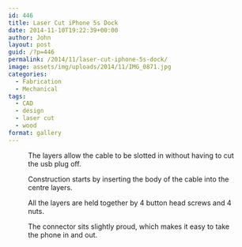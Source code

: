 ```yaml
---
id: 446
title: Laser Cut iPhone 5s Dock
date: 2014-11-10T19:22:39+00:00
author: John
layout: post
guid: /?p=446
permalink: /2014/11/laser-cut-iphone-5s-dock/
image: assets/img/uploads/2014/11/IMG_0871.jpg
categories:
  - Fabrication
  - Mechanical
tags:
  - CAD
  - design
  - laser cut
  - wood
format: gallery
---
```


<figure class='gallery-item'> 
<img src="/assets/img/uploads/2014/11/DSC_0081.jpg" class="attachment-thumbnail size-thumbnail" alt="" loading="lazy" aria-describedby="gallery-9-448" />
<figcaption class='wp-caption-text gallery-caption' id='gallery-9-448'> The layers allow the cable to be slotted in without having to cut the usb plug off. </figcaption></figure><figure class='gallery-item'> 

<img src="/assets/img/uploads/2014/11/DSC_0082.jpg" class="attachment-thumbnail size-thumbnail" alt="" loading="lazy" aria-describedby="gallery-9-449" />
<figcaption class='wp-caption-text gallery-caption' id='gallery-9-449'> Construction starts by inserting the body of the cable into the centre layers. </figcaption></figure><figure class='gallery-item'> 

<img src="/assets/img/uploads/2014/11/DSC_0083.jpg" class="attachment-thumbnail size-thumbnail" alt="" loading="lazy" aria-describedby="gallery-9-450" />
<figcaption class='wp-caption-text gallery-caption' id='gallery-9-450'> All the layers are held together by 4 button head screws and 4 nuts. </figcaption></figure><figure class='gallery-item'> 

<img src="/assets/img/uploads/2014/11/IMG_0871.jpg" class="attachment-thumbnail size-thumbnail" alt="" loading="lazy" aria-describedby="gallery-9-447" />
<figcaption class='wp-caption-text gallery-caption' id='gallery-9-447'> The connector sits slightly proud, which makes it easy to take the phone in and out. </figcaption></figure><figure class='gallery-item'> 

<img src="/assets/img/uploads/2014/11/DSC_0084.jpg" class="attachment-thumbnail size-thumbnail" alt="" loading="lazy" />
</figure><figure class='gallery-item'> 

<img src="/assets/img/uploads/2014/11/DSC_0093.jpg" class="attachment-thumbnail size-thumbnail" alt="" loading="lazy" />
</figure><figure class='gallery-item'> 

<img src="/assets/img/uploads/2014/11/DSC_0094.jpg" class="attachment-thumbnail size-thumbnail" alt="" loading="lazy" />
</figure>
